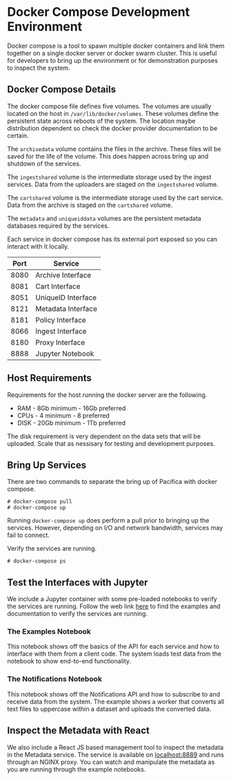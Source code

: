 # Docker Compose Development Environment

Docker compose is a tool to spawn multiple docker 
containers and link them together on a single docker server
or docker swarm cluster. This is useful for developers
to bring up the environment or for demonstration purposes
to inspect the system.

## Docker Compose Details

The docker compose file defines five volumes. The volumes
are usually located on the host in
`/var/lib/docker/volumes`. These volumes define the
persistent state across reboots of the system. The location
maybe distribution dependent so check the docker provider
documentation to be certain.

The `archivedata` volume contains the files in the archive.
These files will be saved for the life of the volume. This
does happen across bring up and shutdown of the services.

The `ingestshared` volume is the intermediate storage used
by the ingest services. Data from the uploaders are staged
on the `ingestshared` volume.

The `cartshared` volume is the intermediate storage used by
the cart service. Data from the archive is staged on the
`cartshared` volume.

The `metadata` and `uniqueiddata` volumes are the 
persistent metadata databases required by the services.

Each service in docker compose has its external port
exposed so you can interact with it locally.

| Port | Service            |
| ---- | ------------------ |
| 8080 | Archive Interface  |
| 8081 | Cart Interface     |
| 8051 | UniqueID Interface |
| 8121 | Metadata Interface |
| 8181 | Policy Interface   |
| 8066 | Ingest Interface   |
| 8180 | Proxy Interface    |
| 8888 | Jupyter Notebook   |

## Host Requirements

Requirements for the host running the docker server are the
following.

 * RAM - 8Gb minimum - 16Gb preferred
 * CPUs - 4 minimum - 8 preferred
 * DISK - 20Gb minimum - 1Tb preferred

The disk requirement is very dependent on the data sets
that will be uploaded. Scale that as nessisary for testing
and development purposes.

## Bring Up Services

There are two commands to separate the bring up of Pacifica
with docker compose.

```
# docker-compose pull
# docker-compose up
```

Running `docker-compose up` does perform a pull prior to
bringing up the services. However, depending on I/O and
network bandwidth, services may fail to connect.

Verify the services are running.

```
# docker-compose ps
```

## Test the Interfaces with Jupyter

We include a Jupyter container with some pre-loaded notebooks to
verify the services are running. Follow the web link
[here](http://localhost:8888) to find the examples and 
documentation to verify the services are running.

### The Examples Notebook

This notebook shows off the basics of the API for each service
and how to interface with them from a client code. The system
loads test data from the notebook to show end-to-end functionality.

### The Notifications Notebook

This notebook shows off the Notifications API and how to subscribe to
and receive data from the system. The example shows a worker that
converts all text files to uppercase within a dataset and uploads the
converted data.

## Inspect the Metadata with React

We also include a React JS based management tool to inspect the
metadata in the Metadata service. The service is available on
[localhost:8889](http://localhost:8889) and runs through an NGINX
proxy. You can watch and manipulate the metadata as you are running
through the example notebooks.
